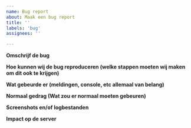 ```yaml
---
name: Bug report
about: Maak een bug report
title: ''
labels: 'bug'
assignees: ''

---
```


**Omschrijf de bug**


**Hoe kunnen wij de bug reproduceren (welke stappen moeten wij maken om dit ook te krijgen)**


**Wat gebeurde er (meldingen, console, etc allemaal van belang)**


**Normaal gedrag (Wat zou er normaal moeten gebeuren)**


**Screenshots en/of logbestanden**


**Impact op de server**
